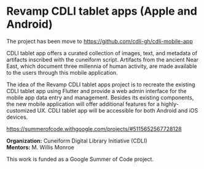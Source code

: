 # Revamp CDLI tablet apps (Apple and Android)

The project has been move to https://github.com/cdli-gh/cdli-mobile-app

CDLI tablet app offers a curated collection of images, text, and metadata of artifacts inscribed
with the cuneiform script. Artifacts from the ancient Near East, which document three millennia of
human activity, are made available to the users through this mobile application.

The idea of the Revamp CDLI tablet apps project is to recreate the existing CDLI tablet app using
Flutter and provide a web admin interface for the mobile app data entry and management. Besides its
existing components, the new mobile application will offer additional features for a
highly-customized UX. CDLI tablet app will be accessible for both Android and iOS devices.

https://summerofcode.withgoogle.com/projects/#5115652567728128

<b>Organization:</b> Cuneiform Digital Library Initiative (CDLI)<br>
<b>Mentors:</b> M. Willis Monroe

This work is funded as a Google Summer of Code project.
